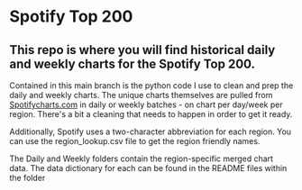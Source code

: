 # Spotify Top 200

## This repo is where you will find historical daily and weekly charts for the Spotify Top 200.

Contained in this main branch is the python code I use to clean and prep the daily and weekly charts. The unique charts themselves are pulled from [Spotifycharts.com](https://www.spotifycharts.com) in daily or weekly batches - on chart per day/week per region. There's a bit a cleaning that needs to happen in order to get it ready.

Additionally, Spotify uses a two-character abbreviation for each region. You can use the region_lookup.csv file to get the region friendly names.

The Daily and Weekly folders contain the region-specific merged chart data. The data dictionary for each can be found in the README files within the folder  
